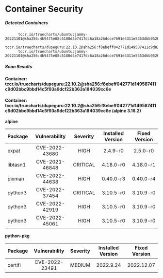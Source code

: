 # Container Security

##### Detected Containers

          tccr.io/truecharts/ubuntu:jammy-20221101@sha256:4b9475e08c5180d4e7417dc6a18a26dcce7691e4311e5353dbb952645c5ff43f
          tccr.io/truecharts/dupeguru:22.10.2@sha256:f8ebeff042771d149587411c9d02bbc9bbd14c5f93a9dcf22b363a184039cc6e
          tccr.io/truecharts/ubuntu:jammy-20221101@sha256:4b9475e08c5180d4e7417dc6a18a26dcce7691e4311e5353dbb952645c5ff43f

##### Scan Results

**Container: tccr.io/truecharts/dupeguru:22.10.2@sha256:f8ebeff042771d149587411c9d02bbc9bbd14c5f93a9dcf22b363a184039cc6e**

#### Container: tccr.io/truecharts/dupeguru:22.10.2@sha256:f8ebeff042771d149587411c9d02bbc9bbd14c5f93a9dcf22b363a184039cc6e (alpine 3.16.2)
    

**alpine**

      
| Package         |    Vulnerability   |   Severity  |  Installed Version | Fixed Version |
|:----------------|:------------------:|:-----------:|:------------------:|:-------------:|
| expat         |    CVE-2022-43680   |   HIGH  |  2.4.9-r0 | 2.5.0-r0 |
| libtasn1         |    CVE-2021-46848   |   CRITICAL  |  4.18.0-r0 | 4.18.0-r1 |
| pixman         |    CVE-2022-44638   |   HIGH  |  0.40.0-r3 | 0.40.0-r4 |
| python3         |    CVE-2022-37454   |   CRITICAL  |  3.10.5-r0 | 3.10.9-r0 |
| python3         |    CVE-2022-42919   |   HIGH  |  3.10.5-r0 | 3.10.9-r0 |
| python3         |    CVE-2022-45061   |   HIGH  |  3.10.5-r0 | 3.10.9-r0 |

**python-pkg**

      
| Package         |    Vulnerability   |   Severity  |  Installed Version | Fixed Version |
|:----------------|:------------------:|:-----------:|:------------------:|:-------------:|
| certifi         |    CVE-2022-23491   |   MEDIUM  |  2022.9.24 | 2022.12.07 |

